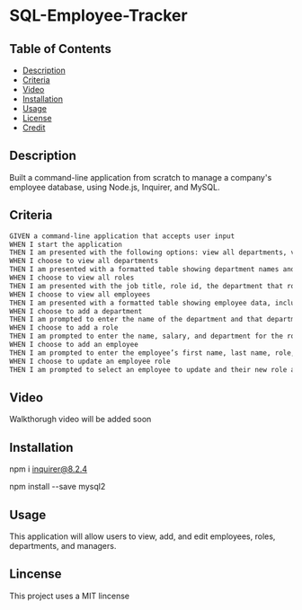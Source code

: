 # SQL-Employee-Tracker

## Table of Contents
 * [Description](#Description)
 * [Criteria](#Criteria)
 * [Video](#Video)
 * [Installation](#Installation)
 * [Usage](#Usage)
 * [License](#License)
 * [Credit](#Credit)

## Description
 Built a command-line application from scratch to manage a company's employee database, using Node.js, Inquirer, and MySQL.

 ## Criteria

```md
GIVEN a command-line application that accepts user input
WHEN I start the application
THEN I am presented with the following options: view all departments, view all roles, view all employees, add a department, add a role, add an employee, and update an employee role
WHEN I choose to view all departments
THEN I am presented with a formatted table showing department names and department ids
WHEN I choose to view all roles
THEN I am presented with the job title, role id, the department that role belongs to, and the salary for that role
WHEN I choose to view all employees
THEN I am presented with a formatted table showing employee data, including employee ids, first names, last names, job titles, departments, salaries, and managers that the employees report to
WHEN I choose to add a department
THEN I am prompted to enter the name of the department and that department is added to the database
WHEN I choose to add a role
THEN I am prompted to enter the name, salary, and department for the role and that role is added to the database
WHEN I choose to add an employee
THEN I am prompted to enter the employee’s first name, last name, role, and manager, and that employee is added to the database
WHEN I choose to update an employee role
THEN I am prompted to select an employee to update and their new role and this information is updated in the database 
```

## Video
Walkthorugh video will be added soon

## Installation
 npm i inquirer@8.2.4

 npm install --save mysql2

## Usage
This application will allow users to view, add, and edit employees, roles, departments, and managers.

## Lincense
This project uses a MIT lincense


